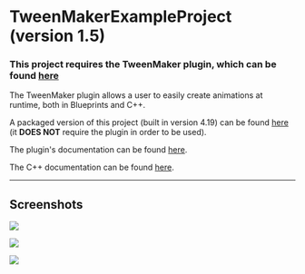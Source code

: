 # TweenMakerExampleProject (version 1.5)

### This project requires the TweenMaker plugin, which can be found [here](https://www.unrealengine.com/marketplace/tweenmaker)

The TweenMaker plugin allows a user to easily create animations at runtime, both in Blueprints and C++.

A packaged version of this project (built in version 4.19) can be found [here](https://drive.google.com/file/d/1IgZZmF_-TflHxl_bmR6VZr3MLN4tccDW/view?usp=sharing) (it **DOES NOT** require the plugin in order to be used).

The plugin's documentation can be found [here](https://docs.google.com/document/d/19XEcSc4zrrN6bB_G9Hjww0auFVJfyzeMG-v2y9iYM34/).

The C++ documentation can be found [here](http://fdesogus.co.nf/tweenmaker/).

-----------------------
Screenshots
-----------------------  

![](https://i.ibb.co/YW7Lb8h/5.png)

![](https://i.ibb.co/gJpsKJ3/6.png)

![](https://i.ibb.co/LRwn633/7.png)

